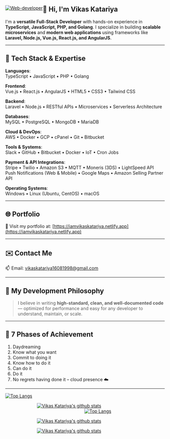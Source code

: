 
<article class="markdown-body entry-content container-lg f5" itemprop="text">


<p><a style="float: left;" style="margin-left: 100px;" target="_blank" rel="noopener noreferrer" href="https://ibb.co/tJVfnXR"><img src="https://i.ibb.co/9rQXBtP/Vikas.jpg" alt="Web-developer">      </a>

# 👋 Hi, I'm Vikas Katariya

I'm a **versatile Full-Stack Developer** with hands-on experience in **TypeScript, JavaScript, PHP, and Golang**. I specialize in building **scalable microservices** and **modern web applications** using frameworks like **Laravel, Node.js, Vue.js, React.js, and AngularJS**.

---

## 🔧 Tech Stack & Expertise

**Languages**:  
TypeScript • JavaScript • PHP • Golang

**Frontend**:  
Vue.js • React.js • AngularJS • HTML5 • CSS3 • Tailwind CSS

**Backend**:  
Laravel • Node.js • RESTful APIs • Microservices • Serverless Architecture

**Databases**:  
MySQL • PostgreSQL • MongoDB • MariaDB

**Cloud & DevOps**:  
AWS • Docker • GCP • cPanel • Git • Bitbucket

**Tools & Systems**:  
Slack • GitHub • Bitbucket • Docker • IoT • Cron Jobs

**Payment & API Integrations**:  
Stripe • Twilio • Amazon S3 • MQTT • Moneris (3DS) • LightSpeed API  
Push Notifications (Web & Mobile) • Google Maps • Amazon Selling Partner API

**Operating Systems**:  
Windows • Linux (Ubuntu, CentOS) • macOS

---

## 🌐 Portfolio

🔗 Visit my portfolio at: [https://iamvikaskatariya.netlify.app](https://iamvikaskatariya.netlify.app)

---

## ✉️ Contact Me

📫 Email: [vikaskatariya16081998@gmail.com](mailto:vikaskatariya16081998@gmail.com)

---

## 🌟 My Development Philosophy

> I believe in writing **high-standard, clean, and well-documented code** — optimized for performance and easy for any developer to understand, maintain, or scale.

---

## 🚀 7 Phases of Achievement

1. Daydreaming  
2. Know what you want  
3. Commit to doing it  
4. Know how to do it  
5. Can do it  
6. Do it  
7. No regrets having done it – cloud presence ☁️  

---


 
 <a target="_blank" rel="noopener noreferrer" href="https://camo.githubusercontent.com/097d1347fd5691619c5050f8b103583f9bfc208127d669e75e671c3858da0167/68747470733a2f2f6769746875622d726561646d652d73746174732e76657263656c2e6170702f6170692f746f702d6c616e67732f3f757365726e616d653d6b727573686e61746b686177616c65266c61796f75743d636f6d70616374"><img src="https://github-readme-stats.vercel.app/api/top-langs/?username=VikasJKatariya&show_icons=true&title_color=fff&icon_color=79ff97&text_color=efefef&bg_color=24292e" alt="Top Langs" data-canonical-src="https://github-readme-stats.vercel.app/api/top-langs/?username=VikasJKatariya&amp;layout=compact" style="max-width:100%;"></a></p>





</p>

  <p><a   style="margin-left: 100px;" target="_blank" rel="noopener noreferrer" href="https://camo.githubusercontent.com/097d1347fd5691619c5050f8b103583f9bfc208127d669e75e671c3858da0167/68747470733a2f2f6769746875622d726561646d652d73746174732e76657263656c2e6170702f6170692f746f702d6c616e67732f3f757365726e616d653d6b727573686e61746b686177616c65266c61796f75743d636f6d70616374"><img src="https://github-readme-stats.vercel.app/api?username=VikasJKatariya&show_icons=true&title_color=fff&icon_color=79ff97&text_color=efefef&bg_color=24292e" alt="Vikas Katariya's github stats" data-canonical-src="https://github-readme-stats.vercel.app/api?username=VikasJKatariy&amp;show_icons=true" style="max-width:100%;"></a> <a  style="margin-left: 250px;" target="_blank" rel="noopener noreferrer" href="https://camo.githubusercontent.com/097d1347fd5691619c5050f8b103583f9bfc208127d669e75e671c3858da0167/68747470733a2f2f6769746875622d726561646d652d73746174732e76657263656c2e6170702f6170692f746f702d6c616e67732f3f757365726e616d653d6b727573686e61746b686177616c65266c61796f75743d636f6d70616374"><img src="https://github-readme-stats.vercel.app/api/top-langs/?username=VikasJKatariya&layout=compact&show_icons=true&title_color=fff&icon_color=79ff97&text_color=efefef&bg_color=24292e" alt="Top Langs" data-canonical-src="https://github-readme-stats.vercel.app/api/top-langs/?username=VikasJKatariya&amp;layout=compact" style="max-width:100%;"></a>

<a   style="margin-left: 100px;" target="_blank" rel="noopener noreferrer" href="https://stackoverflow.com/users/11790356/vikas-katariya"><img src="https://stackoverflow.com/users/flair/11790356.png" alt="Vikas Katariya's github stats" data-canonical-src="https://github-readme-stats.vercel.app/api?username=VikasJKatariy&amp;show_icons=true" style="max-width:100%;"></a>
 
 <a   style="margin-left: 100px;" target="_blank" rel="noopener noreferrer" href="https://visitor-badge.glitch.me/badge?page_id=VikasJKatariya"><img src="https://visitor-badge.glitch.me/badge?page_id=VikasJKatariya" alt="Vikas Katariya's github stats" data-canonical-src="https://visitor-badge.glitch.me/badge?page_id=VikasJKatariya" style="max-width:100%;"></a>


   
<a>

</p>

</article>
